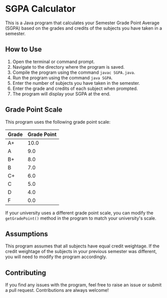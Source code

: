 # SGPA Calculator

This is a Java program that calculates your Semester Grade Point Average (SGPA) based on the grades and credits of the subjects you have taken in a semester.

## How to Use

1. Open the terminal or command prompt.
2. Navigate to the directory where the program is saved.
3. Compile the program using the command `javac SGPA.java`.
4. Run the program using the command `java SGPA`.
5. Enter the number of subjects you have taken in the semester.
6. Enter the grade and credits of each subject when prompted.
7. The program will display your SGPA at the end.

## Grade Point Scale

This program uses the following grade point scale:

| Grade | Grade Point |
|-------|-------------|
| A+    | 10.0        |
| A     | 9.0         |
| B+    | 8.0         |
| B     | 7.0         |
| C+    | 6.0         |
| C     | 5.0         |
| D     | 4.0         |
| F     | 0.0         |

If your university uses a different grade point scale, you can modify the `getGradePoint()` method in the program to match your university's scale.

## Assumptions

This program assumes that all subjects have equal credit weightage. If the credit weightage of the subjects in your previous semester was different, you will need to modify the program accordingly.

## Contributing

If you find any issues with the program, feel free to raise an issue or submit a pull request. Contributions are always welcome!

